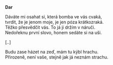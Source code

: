 __Dar__  

Dáváte mi osahat si, která bomba ve vás cvaká,  
tvrdit, že je jenom moje, je jen póza krátkozraká.  
Těžko přesvědčit vás. To já ji držím v náruči.  
Nedořeknu první slovo, honem sedáte si na uši.  

[..]  

Budu zase házet na zeď, mám tu kýbl hrachu.  
Přirozeně, není vaše, stejně jak já neznám strachu.  
